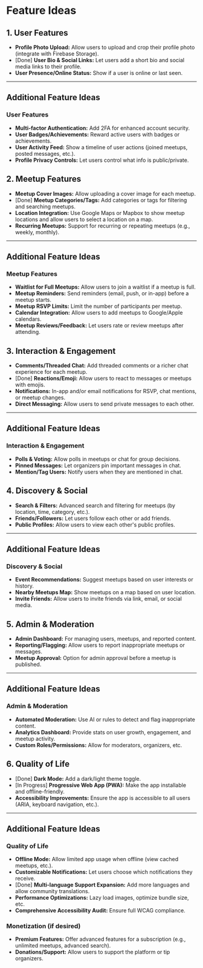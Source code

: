 # Feature Ideas

## 1. User Features

- **Profile Photo Upload:** Allow users to upload and crop their profile photo (integrate with Firebase Storage).
- [Done] **User Bio & Social Links:** Let users add a short bio and social media links to their profile.
- **User Presence/Online Status:** Show if a user is online or last seen.

---

## Additional Feature Ideas

### User Features

- **Multi-factor Authentication:** Add 2FA for enhanced account security.
- **User Badges/Achievements:** Reward active users with badges or achievements.
- **User Activity Feed:** Show a timeline of user actions (joined meetups, posted messages, etc.).
- **Profile Privacy Controls:** Let users control what info is public/private.

## 2. Meetup Features

- **Meetup Cover Images:** Allow uploading a cover image for each meetup.
- [Done] **Meetup Categories/Tags:** Add categories or tags for filtering and searching meetups.
- **Location Integration:** Use Google Maps or Mapbox to show meetup locations and allow users to select a location on a map.
- **Recurring Meetups:** Support for recurring or repeating meetups (e.g., weekly, monthly).

---

## Additional Feature Ideas

### Meetup Features

- **Waitlist for Full Meetups:** Allow users to join a waitlist if a meetup is full.
- **Meetup Reminders:** Send reminders (email, push, or in-app) before a meetup starts.
- **Meetup RSVP Limits:** Limit the number of participants per meetup.
- **Calendar Integration:** Allow users to add meetups to Google/Apple calendars.
- **Meetup Reviews/Feedback:** Let users rate or review meetups after attending.

## 3. Interaction & Engagement

- **Comments/Threaded Chat:** Add threaded comments or a richer chat experience for each meetup.
- [Done] **Reactions/Emoji:** Allow users to react to messages or meetups with emojis.
- **Notifications:** In-app and/or email notifications for RSVP, chat mentions, or meetup changes.
- **Direct Messaging:** Allow users to send private messages to each other.

---

## Additional Feature Ideas

### Interaction & Engagement

- **Polls & Voting:** Allow polls in meetups or chat for group decisions.
- **Pinned Messages:** Let organizers pin important messages in chat.
- **Mention/Tag Users:** Notify users when they are mentioned in chat.

## 4. Discovery & Social

- **Search & Filters:** Advanced search and filtering for meetups (by location, time, category, etc.).
- **Friends/Followers:** Let users follow each other or add friends.
- **Public Profiles:** Allow users to view each other's public profiles.

---

## Additional Feature Ideas

### Discovery & Social

- **Event Recommendations:** Suggest meetups based on user interests or history.
- **Nearby Meetups Map:** Show meetups on a map based on user location.
- **Invite Friends:** Allow users to invite friends via link, email, or social media.

## 5. Admin & Moderation

- **Admin Dashboard:** For managing users, meetups, and reported content.
- **Reporting/Flagging:** Allow users to report inappropriate meetups or messages.
- **Meetup Approval:** Option for admin approval before a meetup is published.

---

## Additional Feature Ideas

### Admin & Moderation

- **Automated Moderation:** Use AI or rules to detect and flag inappropriate content.
- **Analytics Dashboard:** Provide stats on user growth, engagement, and meetup activity.
- **Custom Roles/Permissions:** Allow for moderators, organizers, etc.

## 6. Quality of Life

- [Done] **Dark Mode:** Add a dark/light theme toggle.
- [In Progress] **Progressive Web App (PWA):** Make the app installable and offline-friendly.
- **Accessibility Improvements:** Ensure the app is accessible to all users (ARIA, keyboard navigation, etc.).

---

## Additional Feature Ideas

### Quality of Life

- **Offline Mode:** Allow limited app usage when offline (view cached meetups, etc.).
- **Customizable Notifications:** Let users choose which notifications they receive.
- [Done] **Multi-language Support Expansion:** Add more languages and allow community translations.
- **Performance Optimizations:** Lazy load images, optimize bundle size, etc.
- **Comprehensive Accessibility Audit:** Ensure full WCAG compliance.

### Monetization (if desired)

- **Premium Features:** Offer advanced features for a subscription (e.g., unlimited meetups, advanced search).
- **Donations/Support:** Allow users to support the platform or tip organizers.
